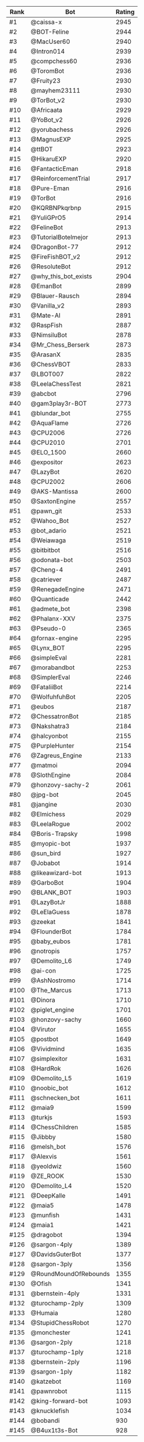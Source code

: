 Rank|Bot|Rating
---|---|---
#1|@caissa-x|2945
#2|@BOT-Feline|2944
#3|@MacUser60|2940
#4|@Intron014|2939
#5|@compchess60|2936
#6|@ToromBot|2936
#7|@Fruity23|2930
#8|@mayhem23111|2930
#9|@TorBot_v2|2930
#10|@Africaata|2929
#11|@YoBot_v2|2926
#12|@yorubachess|2926
#13|@MagnusEXP|2925
#14|@ttBOT|2923
#15|@HikaruEXP|2920
#16|@FantacticEman|2918
#17|@ReinforcementTrial|2917
#18|@Pure-Eman|2916
#19|@TorBot|2916
#20|@KQRBNPkqrbnp|2915
#21|@YuliGPrO5|2914
#22|@FelineBot|2913
#23|@TutorialBotelmejor|2913
#24|@DragonBot-77|2912
#25|@FireFishBOT_v2|2912
#26|@ResoluteBot|2912
#27|@why_this_bot_exists|2904
#28|@EmanBot|2899
#29|@Blauer-Rausch|2894
#30|@Vanilla_v2|2893
#31|@Mate-AI|2891
#32|@RaspFish|2887
#33|@NimsiluBot|2878
#34|@Mr_Chess_Berserk|2873
#35|@ArasanX|2835
#36|@ChessVBOT|2833
#37|@LBOT007|2822
#38|@LeelaChessTest|2821
#39|@abcbot|2796
#40|@gam3play3r-BOT|2773
#41|@blundar_bot|2755
#42|@AquaFlame|2726
#43|@CPU2006|2726
#44|@CPU2010|2701
#45|@ELO_1500|2660
#46|@expositor|2623
#47|@LazyBot|2620
#48|@CPU2002|2606
#49|@AKS-Mantissa|2600
#50|@SaxtonEngine|2557
#51|@pawn_git|2533
#52|@Wahoo_Bot|2527
#53|@bot_adario|2521
#54|@Weiawaga|2519
#55|@bitbitbot|2516
#56|@odonata-bot|2503
#57|@Cheng-4|2491
#58|@catriever|2487
#59|@RenegadeEngine|2471
#60|@Quanticade|2442
#61|@admete_bot|2398
#62|@Phalanx-XXV|2375
#63|@Pseudo-0|2365
#64|@fornax-engine|2295
#65|@Lynx_BOT|2295
#66|@simpleEval|2281
#67|@morabandbot|2253
#68|@SimplerEval|2246
#69|@FataliiBot|2214
#70|@WolfuhfuhBot|2205
#71|@eubos|2187
#72|@ChessatronBot|2185
#73|@Nakshatra3|2184
#74|@halcyonbot|2155
#75|@PurpleHunter|2154
#76|@Zagreus_Engine|2133
#77|@matmoi|2094
#78|@SlothEngine|2084
#79|@honzovy-sachy-2|2061
#80|@jpg-bot|2045
#81|@jangine|2030
#82|@Elmichess|2029
#83|@LeelaRogue|2002
#84|@Boris-Trapsky|1998
#85|@myopic-bot|1937
#86|@sun_bird|1927
#87|@Jobabot|1914
#88|@likeawizard-bot|1913
#89|@GarboBot|1904
#90|@BLANK_BOT|1903
#91|@LazyBotJr|1888
#92|@LeElaGuess|1878
#93|@zeekat|1841
#94|@FlounderBot|1784
#95|@baby_eubos|1781
#96|@notropis|1757
#97|@Demolito_L6|1749
#98|@ai-con|1725
#99|@AshNostromo|1714
#100|@The_Marcus|1713
#101|@Dinora|1710
#102|@piglet_engine|1701
#103|@honzovy-sachy|1660
#104|@Virutor|1655
#105|@postbot|1649
#106|@Vividmind|1635
#107|@simplexitor|1631
#108|@HardRok|1626
#109|@Demolito_L5|1619
#110|@noobic_bot|1612
#111|@schnecken_bot|1611
#112|@maia9|1599
#113|@turkjs|1593
#114|@ChessChildren|1585
#115|@Jibbby|1580
#116|@melsh_bot|1576
#117|@Alexvis|1561
#118|@yeoldwiz|1560
#119|@ZE_ROOK|1530
#120|@Demolito_L4|1520
#121|@DeepKalle|1491
#122|@maia5|1478
#123|@munfish|1431
#124|@maia1|1421
#125|@dragobot|1394
#126|@sargon-4ply|1389
#127|@DavidsGuterBot|1377
#128|@sargon-3ply|1356
#129|@RoundMoundOfRebounds|1355
#130|@Ofish|1341
#131|@bernstein-4ply|1331
#132|@turochamp-2ply|1309
#133|@Humaia|1280
#134|@StupidChessRobot|1270
#135|@monchester|1241
#136|@sargon-2ply|1218
#137|@turochamp-1ply|1218
#138|@bernstein-2ply|1196
#139|@sargon-1ply|1182
#140|@katzebot|1169
#141|@pawnrobot|1115
#142|@king-forward-bot|1093
#143|@knucklefish|1034
#144|@bobandi|930
#145|@B4ux1t3s-Bot|928

